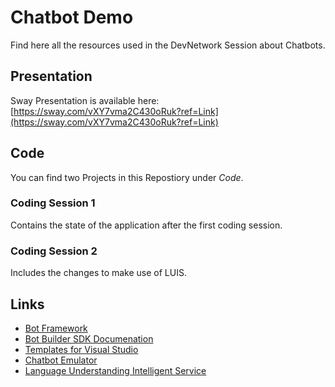 # Chatbot Demo

Find here all the resources used in the DevNetwork Session about Chatbots.

## Presentation
Sway Presentation is available here:  
[https://sway.com/vXY7vma2C430oRuk?ref=Link](https://sway.com/vXY7vma2C430oRuk?ref=Link)

## Code
You can find two Projects in this Repostiory under *Code*.  

### Coding Session 1
Contains the state of the application after the first coding session.
  
### Coding Session 2
Includes the changes to make use of LUIS.

## Links
- [Bot Framework](https://dev.botframework.com/)  
- [Bot Builder SDK Documenation](https://docs.microsoft.com/en-us/bot-framework/dotnet/bot-builder-dotnet-overview)  
- [Templates for Visual Studio](https://docs.microsoft.com/en-us/bot-framework/dotnet/bot-builder-dotnet-quickstart)  
- [Chatbot Emulator](https://github.com/Microsoft/BotFramework-Emulator)  
- [Language Understanding Intelligent Service](www.luis.ai)
